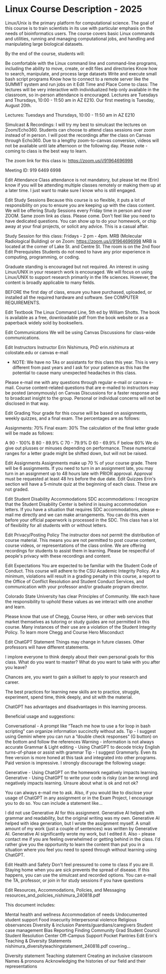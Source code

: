 # Linux Course Description - 2025

Linux/Unix is the primary platform for computational science. The goal of this course is to train scientists in its use with particular emphasis on the needs of bioinformatics users. The course covers basic Linux commands and utilities, running and managing computational jobs, and handling and manipulating large biological datasets.

By the end of the course, students will:

Be comfortable with the Linux command line and command-line programs, including the ability to move, create, or edit files and directories
Know how to search, manipulate, and process large datasets
Write and execute small bash script programs
Know how to connect to a remote server like the SUMMIT system and run jobs on it
Edit
Time and Place
Come to class: The lectures will be very interactive with individualized help only available in the classroom, so in-person attendance is encouraged. Lectures are Tuesdays and Thursdays, 10:00 - 11:50 am in AZ E210. Our first meeting is Tuesday, August 20th.

Lectures: Tuesdays and Thursdays, 10:00 - 11:50 am in AZ E210

Simulcast & Recordings: I will try my best to simulcast the lectures on Zoom/Echo360. Students can choose to attend class sessions over zoom instead of in person. I will post the recordings after the class on Canvas through Echo360. Due to a lengthy zoom-to-canvas conversion, videos will not be available until late afternoon or the following day. Please note - coming to class is the best way to learn.

The zoom link for this class is: https://zoom.us/j/91964696998

Meeting ID: 919 6469 6998

Edit
Attendance
Class attendance is not mandatory, but please let me (Erin) know if you will be attending multiple classes remotely or making them up at a later time. I just want to make sure I know who is still engaged.

Edit
Study Sessions
Because this course is so flexible, it puts a lot of responsibility on you to ensure you are keeping up with the class content. We will be offering Study Sessions every Friday time <TBD> in person and over ZOOM. Same zoom link as class. Please come. Don't feel like you need to have dedicated questions. You can show up to do your homework, or chip away at your final projects, or solicit any advice. This is a casual affair.

Study Session for this class: Fridays - 2 pm - 4pm. MRB (Molecular Radiological Building) or on Zoom: https://zoom.us/j/91964696998
MRB is located at the corner of Lake St. and Centre St. The room is on the 2nd floor
Edit
Prerequisites
Students do not need to have any prior experience in computing, programming, or coding.

Graduate standing is encouraged but not required. An interest in using Linux/UNIX in your research work is encouraged. We will focus on using Linux/UNIX to support research primarily in the life sciences. However, the content is broadly applicable to many fields.

BEFORE the first day of class, ensure you have purchased, uploaded, or installed all the required hardware and software. See COMPUTER REQUIREMENTS.

Edit
Textbook
The Linux Command Line, 5th ed by William Shotts. The book is available as a free, downloadable pdf from the book website or as a paperback widely sold by booksellers.

Edit
Communications
We will be using Canvas Discussions for class-wide communications.

Edit
Instructors
Instructor	Erin Nishimura, PhD	erin.nishimura at colostate.edu or canvas e-mail
* NOTE: We have no TAs or assistants for this class this year. This is very different from past years and I ask for your patience as this has the potential to cause many unexpected headaches in this class.

Please e-mail me with any questions through regular e-mail or canvas e-mail. Course content-related questions that are e-mailed to instructors may be posted (anonymously) on Canvas Discussions for a faster response and to broadcast insight to the group. Personal or individual concerns will not be disclosed in that way.

Edit
Grading
Your grade for this course will be based on assignments, weekly quizzes, and a final exam. The percentages are as follows:

Assignments: 70%
Final exam: 30%
The calculation of the final letter grade will be made as follows:

A 90 - 100%
B 80 - 89.9%
C 70 - 79.9%
D 60 - 69.9%
F below 60%
We do give out plusses or minuses depending on performance. These numerical ranges for a letter grade might be shifted down, but will not be raised.

Edit
Assignments
Assignments make up 70 % of your course grade.
There will be 6 assignments.
If you need to turn in an assignment late, you may turn in an assignment up to 48 hours late with PRIOR approval. Approval must be requested at least 48 hrs before the due date.
Edit
Quizzes
Erin's section will have a 5-minute quiz at the beginning of each class. These are not graded.

Edit
Student Disability Accommodations
SDC accommodations: I recognize that the Student Disability Center is behind in issuing accommodation letters. If you have a situation that requires SDC accommodations, please e-mail me directly and we can make arrangements. You can do this even before your official paperwork is processed in the SDC. This class has a lot of flexibility for all students with or without letters.

Edit
Privacy/Posting Policy
The instructor does not permit the distribution of course material. This means you are not permitted to post course content, course videos, or representations of the class online. We are offering recordings for students to assist them in learning. Please be respectful of people's privacy with these recordings and content.

Edit
Expectations
You are expected to be familiar with the Student Code of Conduct. This course will adhere to the CSU Academic Integrity Policy. At a minimum, violations will result in a grading penalty in this course, a report to the Office of Conflict Resolution and Student Conduct Services, and communication with your professor and/or graduate program director.

Colorado State University has clear Principles of Community. We each have the responsibility to uphold these values as we interact with one another and learn.

Please know that use of Chegg, Course Hero, or other web services that market themselves as tutoring or study guides are not permitted in this course. Many instances of their use are a violation of the Student Integrity Policy. To learn more Chegg and Course Hero Misconduct

Edit
ChatGPT Statement
Things may change in future classes. Other professors will have different statements.

I implore everyone to think deeply about their own personal goals for this class. What do you want to master? What do you want to take with you after you leave?

Chances are, you want to gain a skillset to apply to your research and career.

The best practices for learning new skills are to practice, struggle, experiment, spend time, think deeply, and sit with the material.

ChatGPT has advantages and disadvantages in this learning process.

Beneficial usage and suggestions:

Conversational - A prompt like “Teach me how to use a for loop in bash scripting” can organize information succinctly without ads.
Tip - I suggest using Gemini where you can run a “double check responses” (G button) on the bottom and follow the references
Warning - information is not always accurate
Grammar & Light editing - Using ChatGPT to decode tricky English turns-of-phase or assist with grammar
Tip - I suggest Grammarly. Even its free version is more honed at this task and integrated into other programs. Paid version is impressive.
I strongly discourage the following usage:

Generative - Using ChatGPT on the homework negatively impacts learning.
Generative - Using ChatGPT to write your code is risky (can be wrong) and negatively impacts learning.
Unsure about what is ok and not ok?

You can always e-mail me to ask. Also, if you would like to disclose your usage of ChatGPT in any assignment or in the Exam Project, I encourage you to do so. You can include a statement like…

I did not use Generative AI for this assignment.
Generative AI helped with grammar and readability, but the original writing was my own.
Generative AI helped with idea generation, but I wrote the assignment myself.
A small amount of my work (just a couple of sentences) was written by Generative AI.
Generative AI significantly wrote my work, but I edited it.
Also - please contact me if you are feeling overwhelmed or getting behind in the class. I'd rather give you the opportunity to learn the content than put you in a situation where you feel you need to speed through without learning using ChatGPT.

Edit
Health and Safety
Don't feel pressured to come to class if you are ill. Staying home when you are sick prevents the spread of disease. If this happens, you can use the simulcast and recorded options. You can e-mail the TA, professor, or join in for study sessions if you have questions

Edit
Resources, Accommodations, Policies, and Messaging
resources_and_policies_nishimura_240818.pdf

This document includes:

Mental health and wellness
Accommodation of needs
Undocumented student support
Food insecurity
Interpersonal violence
Religious observances
Diversity & inclusion
Parents/guardians/caregivers
Student case management
Bias Reporting
Finding Community
Grad Student Council
Student Resolution Center
Off-Campus Support
Pocket Pantries
Edit
Erin's Teaching & Diversity Statements
nishimura_diversityteachingstatement_240818.pdf covering…

Diversity statement
Teaching statement
Creating an inclusive classroom
Names & pronouns
Acknowledging the histories of our field and their representations
